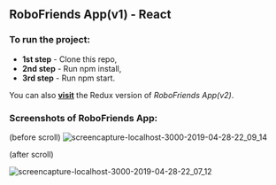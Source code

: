 ## RoboFriends App(v1) - React

### To run the project:

* **1st step** - Clone this repo,
* **2nd step** - Run npm install,
* **3rd step** - Run npm start.

You can also **[visit](https://github.com/MalihaKabir/robofriendsapp-redux)** the Redux version of *RoboFriends App(v2)*.

### Screenshots of RoboFriends App:
(before scroll)
![screencapture-localhost-3000-2019-04-28-22_09_14](https://user-images.githubusercontent.com/43598622/56959352-fb684500-6b6e-11e9-84f2-df3e42c560d6.jpg)

(after scroll)

![screencapture-localhost-3000-2019-04-28-22_07_12](https://user-images.githubusercontent.com/43598622/56959369-09b66100-6b6f-11e9-8abc-8816af2f386a.jpg)
